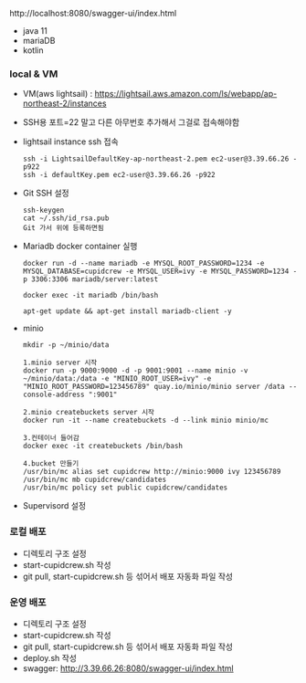 http://localhost:8080/swagger-ui/index.html

- java 11
- mariaDB
- kotlin

### local & VM 
- VM(aws lightsail) : https://lightsail.aws.amazon.com/ls/webapp/ap-northeast-2/instances
- SSH용 포트=22 말고 다른 아무번호 추가해서 그걸로 접속해야함 
- lightsail instance ssh 접속
  ````
  ssh -i LightsailDefaultKey-ap-northeast-2.pem ec2-user@3.39.66.26 -p922
  ssh -i defaultKey.pem ec2-user@3.39.66.26 -p922
  ````
- Git SSH 설정
    ````
    ssh-keygen
    cat ~/.ssh/id_rsa.pub
    Git 가서 위에 등록하면됨
    ````
- Mariadb docker container 실행  
    ````
    docker run -d --name mariadb -e MYSQL_ROOT_PASSWORD=1234 -e MYSQL_DATABASE=cupidcrew -e MYSQL_USER=ivy -e MYSQL_PASSWORD=1234 -p 3306:3306 mariadb/server:latest
    ````
    ````
    docker exec -it mariadb /bin/bash
    ````
    ````
    apt-get update && apt-get install mariadb-client -y
    ````

- minio
  ````
  mkdir -p ~/minio/data
  ````
  ````
  1.minio server 시작
  docker run -p 9000:9000 -d -p 9001:9001 --name minio -v ~/minio/data:/data -e "MINIO_ROOT_USER=ivy" -e "MINIO_ROOT_PASSWORD=123456789" quay.io/minio/minio server /data --console-address ":9001"
  
  2.minio createbuckets server 시작
  docker run -it --name createbuckets -d --link minio minio/mc 
  
  3.컨테이너 들어감
  docker exec -it createbuckets /bin/bash
  
  4.bucket 만들기  
  /usr/bin/mc alias set cupidcrew http://minio:9000 ivy 123456789
  /usr/bin/mc mb cupidcrew/candidates
  /usr/bin/mc policy set public cupidcrew/candidates
  ````

- Supervisord 설정


### 로컬 배포
- 디렉토리 구조 설정
- start-cupidcrew.sh 작성
- git pull, start-cupidcrew.sh 등 섞어서 배포 자동화 파일 작성

### 운영 배포
- 디렉토리 구조 설정
- start-cupidcrew.sh 작성
- git pull, start-cupidcrew.sh 등 섞어서 배포 자동화 파일 작성
- deploy.sh 작성
- swagger: http://3.39.66.26:8080/swagger-ui/index.html

